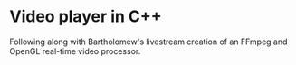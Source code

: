 Video player in C++
===================

Following along with Bartholomew's livestream creation of an FFmpeg and OpenGL real-time video processor.
